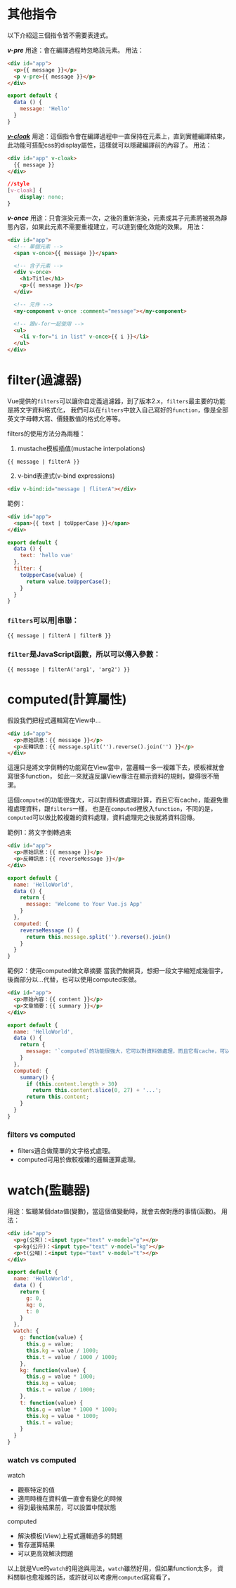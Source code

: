 # 其他指令
以下介紹這三個指令皆不需要表達式。

***v-pre***
用途：會在編譯過程時忽略該元素。
用法：

```html
<div id="app">
  <p>{{ message }}</p>
  <p v-pre>{{ message }}</p>
</div>
```
```javascript
export default {
  data () {
    message: 'Hello'
  }
}
```

***[v-cloak](https://cythilya.github.io/2017/05/02/vue-v-cloak/ "v-cloak sample")***
用途：這個指令會在編譯過程中一直保持在元素上，直到實體編譯結束，此功能可搭配css的display屬性，這樣就可以隱藏編譯前的內容了。
用法：

```html
<div id="app" v-cloak>
  {{ message }}
</div>
```
```css
//style
[v-cloak] {
    display: none;
}
```

***v-once***
用途：只會渲染元素一次，之後的重新渲染，元素或其子元素將被視為靜態內容，如果此元素不需要重複建立，可以達到優化效能的效果。
用法：

```html
<div id="app">
  <!-- 單個元素 -->
  <span v-once>{{ message }}</span>

  <!-- 含子元素 -->
  <div v-once>
    <h1>Title</h1>
    <p>{{ message }}</p>
  </div>

  <!-- 元件 -->
  <my-component v-once :comment="message"></my-component>

  <!-- 跟v-for一起使用 -->
  <ul>
    <li v-for="i in list" v-once>{{ i }}</li>
  </ul>
</div>
```

# filter(過濾器)
Vue提供的```filters```可以讓你自定義過濾器，到了版本2.x，```filters```最主要的功能是將文字資料格式化，
我們可以在```filters```中放入自己寫好的```function```，像是全部英文字母轉大寫、價錢數值的格式化等等。

filters的使用方法分為兩種：
1. mustache模板插值(mustache interpolations)
```
{{ message | filterA }}
```

2. v-bind表達式(v-bind expressions)
```html 
<div v-bind:id="message | fliterA"></div>
```

範例：
```html
<div id="app">
  <span>{{ text | toUpperCase }}</span>
</div>
```
```javascript
export default {
  data () {
    text: 'hello vue'
  },
  filter: {
    toUpperCase(value) {
      return value.toUpperCase();
    }
  }
}
```

### ```filters```可以用|串聯：
```
{{ message | filterA | filterB }}
```

### ```filter```是JavaScript函數，所以可以傳入參數：
```
{{ message | filterA('arg1', 'arg2') }}
```

# computed(計算屬性)
假設我們把程式邏輯寫在View中...
```html
<div id="app">
  <p>原始訊息：{{ message }}</p>
  <p>反轉訊息：{{ message.split('').reverse().join('') }}</p>
</div>
```

這還只是將文字倒轉的功能寫在View當中，當邏輯一多一複雜下去，模板裡就會寫很多function，
如此一來就違反讓View專注在顯示資料的規則，變得很不簡潔。

這個```computed```的功能很強大，可以對資料做處理計算，而且它有cache，能避免重複處理資料，跟```filters```一樣，
也是在```computed```裡放入```function```，不同的是，```computed```可以做比較複雜的資料處理，資料處理完之後就將資料回傳。


範例1：將文字倒轉過來
```html
<div id="app">
  <p>原始訊息：{{ message }}</p>
  <p>反轉訊息：{{ reverseMessage }}</p>
</div>
```
```javascript
export default {
  name: 'HelloWorld',
  data () {
    return {
      message: 'Welcome to Your Vue.js App'
    }
  },
  computed: {
    reverseMessage () {
      return this.message.split('').reverse().join()
    }
  }
}
```

範例2：使用computed做文章摘要
當我們做網頁，想把一段文字縮短成幾個字，後面部分以...代替，也可以使用computed來做。
```html
<div id="app">
  <p>原始內容：{{ content }}</p>
  <p>文章摘要：{{ summary }}</p>
</div>
```
```javascript
export default {
  name: 'HelloWorld',
  data () {
    return {
      message: '`computed`的功能很強大，它可以對資料做處理，而且它有cache，可以避免重複處理資料，跟`filters`一樣，可以在`computed`裡放入`function`，不同的是，`computed`可以做比較複雜的資料處理。'
    }
  },
  computed: {
    summary() {
      if (this.content.length > 30)
        return this.content.slice(0, 27) + '...';
      return this.content;
    }
  }
}
```

### filters vs computed
* filters適合做簡單的文字格式處理。
* computed可用於做較複雜的邏輯運算處理。

# watch(監聽器)
用途：監聽某個data值(變數)，當這個值變動時，就會去做對應的事情(函數)。
用法：
```html
<div id="app">
  <p>g(公克)：<input type="text" v-model="g"></p>
  <p>kg(公斤)：<input type="text" v-model="kg"></p>
  <p>t(公噸)：<input type="text" v-model="t"></p>
</div>
```
```javascript
export default {
  name: 'HelloWorld',
  data () {
    return {
      g: 0,
      kg: 0,
      t: 0
    }
  },
  watch: {
    g: function(value) {
      this.g = value;
      this.kg = value / 1000;
      this.t = value / 1000 / 1000;
    },
    kg: function(value) {
      this.g = value * 1000;
      this.kg = value;
      this.t = value / 1000;
    },
    t: function(value) {
      this.g = value * 1000 * 1000;
      this.kg = value * 1000;
      this.t = value;
    }
  }
}
```

### watch vs computed

watch
* 觀察特定的值
* 適用時機在資料值一直會有變化的時候
* 得到最後結果前，可以設置中間狀態

computed
* 解決模板(View)上程式邏輯過多的問題
* 暫存運算結果
* 可以更高效解決問題

以上就是Vue的```watch```的用途與用法，```watch```雖然好用，但如果function太多，
資料關聯也愈複雜的話，或許就可以考慮用```computed```寫寫看了。

















